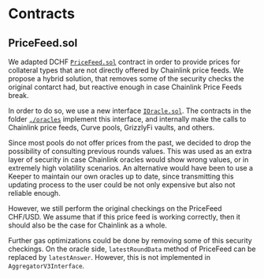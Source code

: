 # Contracts

## PriceFeed.sol

We adapted DCHF [`PriceFeed.sol`](./PriceFeed.sol) contract in order to provide prices for collateral types that are not directly offered by Chainlink price feeds. We propose a hybrid solution, that removes some of the security checks the original contarct had, but reactive enough in case Chainlink Price Feeds break.

In order to do so, we use a new interface [`IOracle.sol`](./Interfaces/IOracle.sol). The contracts in the folder [`./oracles`](./oracles) implement this interface, and internally make the calls to Chainlink price feeds, Curve pools, GrizzlyFi vaults, and others.

Since most pools do not offer prices from the past, we decided to drop the possibility of consulting previous rounds values. This was used as an extra layer of security in case Chainlink oracles would show wrong values, or in extremely high volatility scenarios. An alternative would have been to use a Keeper to maintain our own oracles up to date, since transmitting this updating process to the user could be not only expensive but also not reliable enough.

However, we still perform the original checkings on the PriceFeed CHF/USD. We assume that if this price feed is working correctly, then it should also be the case for Chainlink as a whole.

Further gas optimizations could be done by removing some of this security checkings. On the oracle side, `latestRoundData` method of PriceFeed can be replaced by `latestAnswer`. However, this is not implemented in `AggregatorV3Interface`.
